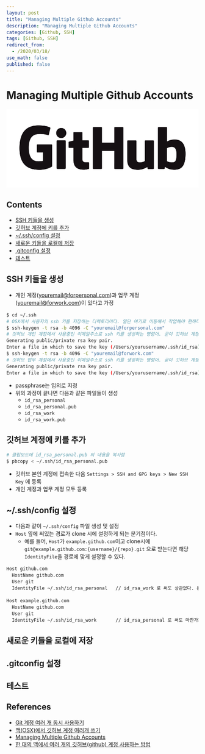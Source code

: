 ```yaml
---
layout: post
title: "Managing Multiple Github Accounts"
description: "Managing Multiple Github Accounts"
categories: [Github, SSH]
tags: [Github, SSH]
redirect_from:
  - /2020/03/18/
use_math: false
published: false
---
```


# Managing Multiple Github Accounts

<img src="/assets/images/posts/logos/GitHub_Logo.png">

## Contents

- [SSH 키들을 생성](#generate-ssh-key)
- [깃허브 계정에 키를 추가](#add-ssh-key)
- [~/.ssh/config 설정](#config-ssh)
- [새로운 키들을 로컬에 저장](#save-ssh-key)
- [.gitconfig 설정](#configure-gitconfig)
- [테스트](#test)

<a name="generate-ssh-key"></a>

## SSH 키들을 생성

- 개인 계정(youremail@forpersonal.com)과 업무 계정(youremail@forwork.com)이 있다고 가정

```bash
$ cd ~/.ssh
# OSX에서 사용자의 ssh 키를 저장하는 디렉토리이다. 일단 여기로 이동해서 작업해야 편하다.
$ ssh-keygen -t rsa -b 4096 -C "youremail@forpersonal.com"
# 깃허브 개인 계정에서 사용중인 이메일주소로 ssh 키를 생성하는 명령어. 굳이 깃허브 계정과 동일할 필요는 없습니다.
Generating public/private rsa key pair.
Enter a file in which to save the key (/Users/yourusername/.ssh/id_rsa) : id_rsa_personal
$ ssh-keygen -t rsa -b 4096 -C "youremail@forwork.com"
# 깃허브 업무 계정에서 사용중인 이메일주소로 ssh 키를 생성하는 명령어. 굳이 깃허브 계정과 동일할 필요는 없습니다.
Generating public/private rsa key pair.
Enter a file in which to save the key (/Users/yourusername/.ssh/id_rsa) : id_rsa_work
```

- passphrase는 임의로 지정
- 위의 과정이 끝나면 다음과 같은 파일들이 생성
  - `id_rsa_personal`
  - `id_rsa_personal.pub`
  - `id_rsa_work`
  - `id_rsa_work.pub`

<a name="add-ssh-key"></a>

## 깃허브 계정에 키를 추가

```bash
# 클립보드에 id_rsa_personal.pub 의 내용을 복사함
$ pbcopy < ~/.ssh/id_rsa_personal.pub
```

- 깃허브 본인 계정에 접속한 다음 `Settings > SSH and GPG keys > New SSH Key` 에 등록
- 개인 계정과 업무 계정 모두 등록

<a name="config-ssh"></a>

## ~/.ssh/config 설정

- 다음과 같이 `~/.ssh/config` 파일 생성 및 설정
- `Host` 옆에 써있는 경로가 clone 시에 설정하게 되는 분기점이다.
  - 예를 들어, `Host`가 `example.github.com`이고 clone시에 `git@example.github.com:{username}/{repo}.git` 으로 받는다면 해당 `IdentityFile`을 경로에 맞게 설정할 수 있다.

```bash
Host github.com
  HostName github.com
  User git
  IdentityFile ~/.ssh/id_rsa_personal   // id_rsa_work 로 써도 상관없다. 본인이 맞게 설정

Host example.github.com
  HostName github.com
  User git
  IdentityFile ~/.ssh/id_rsa_work       // id_rsa_personal 로 써도 마찬가지로 상관없다.
```

## 새로운 키들을 로컬에 저장

## .gitconfig 설정

## 테스트

## References

- [Git 계정 여러 개 동시 사용하기](https://blog.outsider.ne.kr/1448)
- [맥(OSX)에서 깃허브 계정 여러개 쓰기](https://bonoogi.postype.com/post/583668)
- [Managing Multiple Github Accounts](https://mherman.org/blog/managing-multiple-github-accounts/)
- [한 대의 맥에서 여러 개의 깃허브(github) 계정 사용하는 방법](https://devlog.jwgo.kr/2018/08/17/how-to-use-multi-github-accounts-with-a-machine/)

